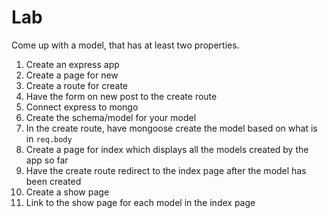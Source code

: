 # Lab

Come up with a model, that has at least two properties.

1. Create an express app
1. Create a page for new
1. Create a route for create
1. Have the form on new post to the create route
1. Connect express to mongo
1. Create the schema/model for your model
1. In the create route, have mongoose create the model based on what is in `req.body`
1. Create a page for index which displays all the models created by the app so far
1. Have the create route redirect to the index page after the model has been created
1. Create a show page
1. Link to the show page for each model in the index page